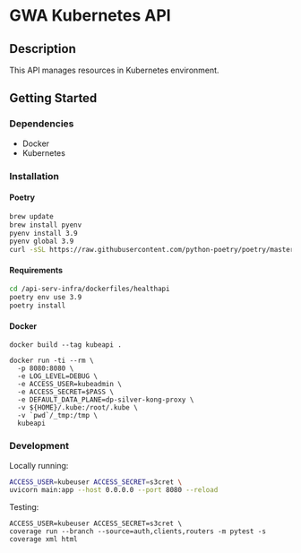 # GWA Kubernetes API

## Description

This API manages resources in Kubernetes environment.

## Getting Started

### Dependencies

- Docker
- Kubernetes

### Installation

#### Poetry

```bash
brew update
brew install pyenv
pyenv install 3.9
pyenv global 3.9
curl -sSL https://raw.githubusercontent.com/python-poetry/poetry/master/get-poetry.py | python
```

#### Requirements

```bash
cd /api-serv-infra/dockerfiles/healthapi
poetry env use 3.9
poetry install
```

#### Docker

```
docker build --tag kubeapi .

docker run -ti --rm \
  -p 8080:8080 \
  -e LOG_LEVEL=DEBUG \
  -e ACCESS_USER=kubeadmin \
  -e ACCESS_SECRET=$PASS \
  -e DEFAULT_DATA_PLANE=dp-silver-kong-proxy \
  -v ${HOME}/.kube:/root/.kube \
  -v `pwd`/_tmp:/tmp \
  kubeapi

```

### Development

Locally running:

```sh
ACCESS_USER=kubeuser ACCESS_SECRET=s3cret \
uvicorn main:app --host 0.0.0.0 --port 8080 --reload
```

Testing:

```
ACCESS_USER=kubeuser ACCESS_SECRET=s3cret \
coverage run --branch --source=auth,clients,routers -m pytest -s
coverage xml html
```
